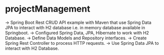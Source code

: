 # projectManagement
→ Spring Boot Rest CRUD API example with Maven that use Spring Data JPA to interact with H2 database i.e. in memory database available in Springboot. 
→ Configured Spring Data, JPA, Hibernate to work with H2 Database.
→ Define Data Models and Repository interfaces.
→ Create Spring Rest Controller to process HTTP requests.
→ Use Spring Data JPA to interact with H2 Database.
